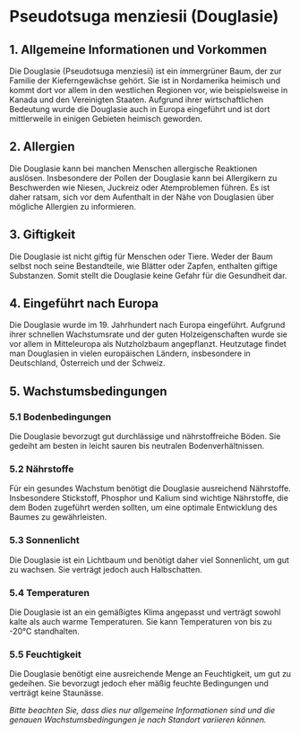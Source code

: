 # Pseudotsuga menziesii (Douglasie)

## 1. Allgemeine Informationen und Vorkommen
Die Douglasie (Pseudotsuga menziesii) ist ein immergrüner Baum, der zur Familie der Kieferngewächse gehört. Sie ist in Nordamerika heimisch und kommt dort vor allem in den westlichen Regionen vor, wie beispielsweise in Kanada und den Vereinigten Staaten. Aufgrund ihrer wirtschaftlichen Bedeutung wurde die Douglasie auch in Europa eingeführt und ist dort mittlerweile in einigen Gebieten heimisch geworden.

## 2. Allergien
Die Douglasie kann bei manchen Menschen allergische Reaktionen auslösen. Insbesondere der Pollen der Douglasie kann bei Allergikern zu Beschwerden wie Niesen, Juckreiz oder Atemproblemen führen. Es ist daher ratsam, sich vor dem Aufenthalt in der Nähe von Douglasien über mögliche Allergien zu informieren.

## 3. Giftigkeit
Die Douglasie ist nicht giftig für Menschen oder Tiere. Weder der Baum selbst noch seine Bestandteile, wie Blätter oder Zapfen, enthalten giftige Substanzen. Somit stellt die Douglasie keine Gefahr für die Gesundheit dar.

## 4. Eingeführt nach Europa
Die Douglasie wurde im 19. Jahrhundert nach Europa eingeführt. Aufgrund ihrer schnellen Wachstumsrate und der guten Holzeigenschaften wurde sie vor allem in Mitteleuropa als Nutzholzbaum angepflanzt. Heutzutage findet man Douglasien in vielen europäischen Ländern, insbesondere in Deutschland, Österreich und der Schweiz.

## 5. Wachstumsbedingungen
### 5.1 Bodenbedingungen
Die Douglasie bevorzugt gut durchlässige und nährstoffreiche Böden. Sie gedeiht am besten in leicht sauren bis neutralen Bodenverhältnissen.

### 5.2 Nährstoffe
Für ein gesundes Wachstum benötigt die Douglasie ausreichend Nährstoffe. Insbesondere Stickstoff, Phosphor und Kalium sind wichtige Nährstoffe, die dem Boden zugeführt werden sollten, um eine optimale Entwicklung des Baumes zu gewährleisten.

### 5.3 Sonnenlicht
Die Douglasie ist ein Lichtbaum und benötigt daher viel Sonnenlicht, um gut zu wachsen. Sie verträgt jedoch auch Halbschatten.

### 5.4 Temperaturen
Die Douglasie ist an ein gemäßigtes Klima angepasst und verträgt sowohl kalte als auch warme Temperaturen. Sie kann Temperaturen von bis zu -20°C standhalten.

### 5.5 Feuchtigkeit
Die Douglasie benötigt eine ausreichende Menge an Feuchtigkeit, um gut zu gedeihen. Sie bevorzugt jedoch eher mäßig feuchte Bedingungen und verträgt keine Staunässe.

*Bitte beachten Sie, dass dies nur allgemeine Informationen sind und die genauen Wachstumsbedingungen je nach Standort variieren können.*

